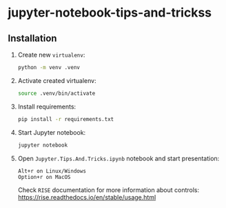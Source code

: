 # jupyter-notebook-tips-and-trickss


## Installation

1. Create new `virtualenv`:
    ```bash
    python -m venv .venv
    ```
2. Activate created virtualenv:
    ```bash
    source .venv/bin/activate
    ```
3. Install requirements:
    ```bash
    pip install -r requirements.txt
    ```
4. Start Jupyter notebook:
    ```bash
    jupyter notebook
    ```

5. Open `Jupyter.Tips.And.Tricks.ipynb` notebook and start presentation:
    ```
    Alt+r on Linux/Windows
    Option+r on MacOS
    ```
    Check `RISE` documentation for more information about controls: https://rise.readthedocs.io/en/stable/usage.html
